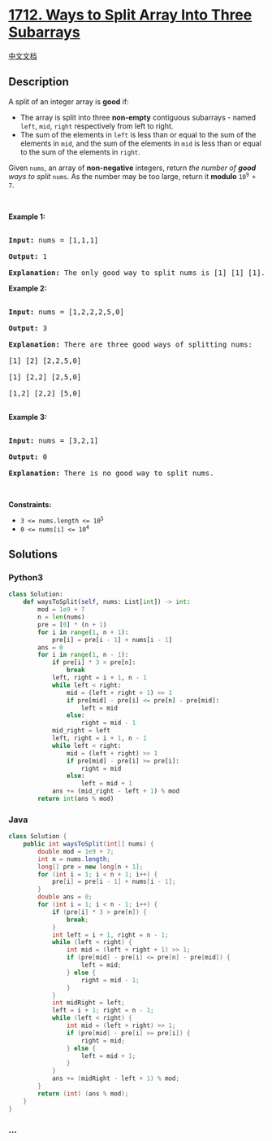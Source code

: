 # [1712. Ways to Split Array Into Three Subarrays](https://leetcode.com/problems/ways-to-split-array-into-three-subarrays)

[中文文档](/solution/1700-1799/1712.Ways%20to%20Split%20Array%20Into%20Three%20Subarrays/README.md)

## Description

<p>A split of an integer array is <strong>good</strong> if:</p>

<ul>
    <li>The array is split into three <strong>non-empty</strong> contiguous subarrays - named <code>left</code>, <code>mid</code>, <code>right</code> respectively from left to right.</li>
    <li>The sum of the elements in <code>left</code> is less than or equal to the sum of the elements in <code>mid</code>, and the sum of the elements in <code>mid</code> is less than or equal to the sum of the elements in <code>right</code>.</li>

</ul>

<p>Given <code>nums</code>, an array of <strong>non-negative</strong> integers, return <em>the number of <strong>good</strong> ways to split</em> <code>nums</code>. As the number may be too large, return it <strong>modulo</strong> <code>10<sup>9 </sup>+ 7</code>.</p>

<p>&nbsp;</p>

<p><strong>Example 1:</strong></p>

<pre>

<strong>Input:</strong> nums = [1,1,1]

<strong>Output:</strong> 1

<strong>Explanation:</strong> The only good way to split nums is [1] [1] [1].</pre>

<p><strong>Example 2:</strong></p>

<pre>

<strong>Input:</strong> nums = [1,2,2,2,5,0]

<strong>Output:</strong> 3

<strong>Explanation:</strong> There are three good ways of splitting nums:

[1] [2] [2,2,5,0]

[1] [2,2] [2,5,0]

[1,2] [2,2] [5,0]

</pre>

<p><strong>Example 3:</strong></p>

<pre>

<strong>Input:</strong> nums = [3,2,1]

<strong>Output:</strong> 0

<strong>Explanation:</strong> There is no good way to split nums.</pre>

<p>&nbsp;</p>

<p><strong>Constraints:</strong></p>

<ul>
    <li><code>3 &lt;= nums.length &lt;= 10<sup>5</sup></code></li>
    <li><code>0 &lt;= nums[i] &lt;= 10<sup>4</sup></code></li>

</ul>

## Solutions

<!-- tabs:start -->

### **Python3**

```python
class Solution:
    def waysToSplit(self, nums: List[int]) -> int:
        mod = 1e9 + 7
        n = len(nums)
        pre = [0] * (n + 1)
        for i in range(1, n + 1):
            pre[i] = pre[i - 1] + nums[i - 1]
        ans = 0
        for i in range(1, n - 1):
            if pre[i] * 3 > pre[n]:
                break
            left, right = i + 1, n - 1
            while left < right:
                mid = (left + right + 1) >> 1
                if pre[mid] - pre[i] <= pre[n] - pre[mid]:
                    left = mid
                else:
                    right = mid - 1
            mid_right = left
            left, right = i + 1, n - 1
            while left < right:
                mid = (left + right) >> 1
                if pre[mid] - pre[i] >= pre[i]:
                    right = mid
                else:
                    left = mid + 1
            ans += (mid_right - left + 1) % mod
        return int(ans % mod)
```

### **Java**

```java
class Solution {
    public int waysToSplit(int[] nums) {
        double mod = 1e9 + 7;
        int n = nums.length;
        long[] pre = new long[n + 1];
        for (int i = 1; i < n + 1; i++) {
            pre[i] = pre[i - 1] + nums[i - 1];
        }
        double ans = 0;
        for (int i = 1; i < n - 1; i++) {
            if (pre[i] * 3 > pre[n]) {
                break;
            }
            int left = i + 1, right = n - 1;
            while (left < right) {
                int mid = (left + right + 1) >> 1;
                if (pre[mid] - pre[i] <= pre[n] - pre[mid]) {
                    left = mid;
                } else {
                    right = mid - 1;
                }
            }
            int midRight = left;
            left = i + 1; right = n - 1;
            while (left < right) {
                int mid = (left + right) >> 1;
                if (pre[mid] - pre[i] >= pre[i]) {
                    right = mid;
                } else {
                    left = mid + 1;
                }
            }
            ans += (midRight - left + 1) % mod;
        }
        return (int) (ans % mod);
    }
}
```

### **...**

```

```

<!-- tabs:end -->
